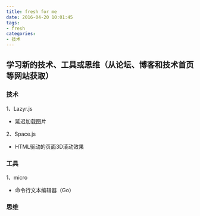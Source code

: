 ```yaml
---
title: fresh for me
date: 2016-04-20 10:01:45
tags:
- fresh
categories:
- 技术
---
```


## 学习新的技术、工具或思维（从论坛、博客和技术首页等网站获取）

### 技术

1、Lazyr.js
* 延迟加载图片

2、Space.js
* HTML驱动的页面3D滚动效果

### 工具
1、micro
* 命令行文本编辑器（Go）


### 思维 